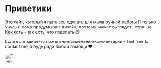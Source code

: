 # Приветики

Это сайт, который я пытаюсь сделать для мыла ручной работы
Я только учусь и сама продумываю дизайн, поэтому может выглядеть странно
Как есть - так есть, что поделать 😊

Если есть какие-то пожелания/замечания/комментарии - feel free to contact me, я буду рада любой помощи ❤️

<a href="https://t.me/AnFrai">
  <img src="https://upload.wikimedia.org/wikipedia/commons/thumb/8/82/Telegram_logo.svg/64px-Telegram_logo.svg.png" alt="Telegram" width="32" height="32" style="border-radius: 50%;">
</a>
